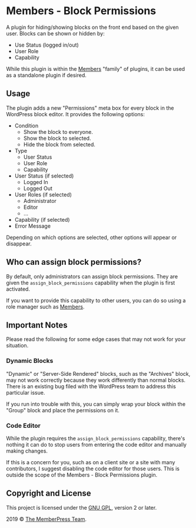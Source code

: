 # Members - Block Permissions

A plugin for hiding/showing blocks on the front end based on the given user.  Blocks can be shown or hidden by:

- Use Status (logged in/out)
- User Role
- Capability

While this plugin is within the [Members](https://members-plugin.com/) "family" of plugins, it can be used as a standalone plugin if desired.

## Usage

The plugin adds a new "Permissions" meta box for every block in the WordPress block editor.  It provides the following options:

- Condition
	- Show the block to everyone.
	- Show the block to selected.
	- Hide the block from selected.
- Type
	- User Status
	- User Role
	- Capability
- User Status (if selected)
	- Logged In
	- Logged Out
- User Roles (if selected)
	- Administrator
	- Editor
	- ...
- Capability (if selected)
- Error Message

Depending on which options are selected, other options will appear or disappear.

## Who can assign block permissions?

By default, only administrators can assign block permissions.  They are given the `assign_block_permissions` capability when the plugin is first activated.

If you want to provide this capability to other users, you can do so using a role manager such as [Members](https://members-plugin.com/).

## Important Notes

Please read the following for some edge cases that may not work for your situation.

### Dynamic Blocks

"Dynamic" or "Server-Side Rendered" blocks, such as the "Archives" block, may not work correctly because they work differently than normal blocks.  There is an existing bug filed with the WordPress team to address this particular issue.

If you run into trouble with this, you can simply wrap your block within the "Group" block and place the permissions on it.

### Code Editor

While the plugin requires the `assign_block_permissions` capability, there's nothing it can do to stop users from entering the code editor and manually making changes.

If this is a concern for you, such as on a client site or a site with many contributors, I suggest disabling the code editor for those users.  This is outside the scope of the Members - Block Permissions plugin.

## Copyright and License

This project is licensed under the [GNU GPL](http://www.gnu.org/licenses/old-licenses/gpl-2.0.html), version 2 or later.

2019 &copy; [The MemberPress Team](https://memberpress.com/).
